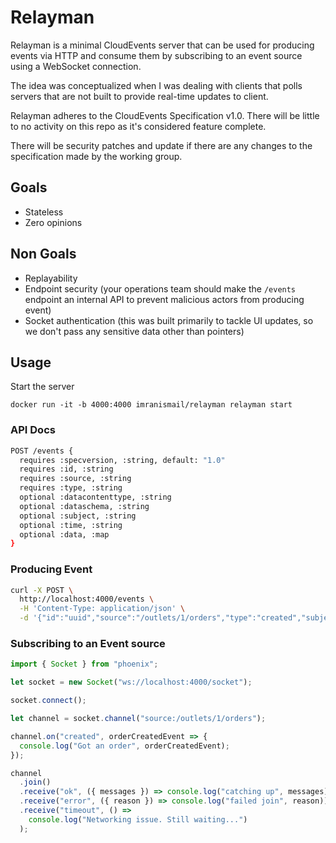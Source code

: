 # Relayman

Relayman is a minimal CloudEvents server that can be used for producing events via HTTP and consume them by subscribing to an event source using a WebSocket connection.

The idea was conceptualized when I was dealing with clients that polls servers that are not built to provide real-time updates to client.

Relayman adheres to the CloudEvents Specification v1.0. There will be little to no activity on this repo as it's considered feature complete.

There will be security patches and update if there are any changes to the specification made by the working group.

## Goals
- Stateless
- Zero opinions

## Non Goals
- Replayability
- Endpoint security (your operations team should make the `/events` endpoint an internal API to prevent malicious actors from producing event)
- Socket authentication (this was built primarily to tackle UI updates, so we don't pass any sensitive data other than pointers)

## Usage

Start the server

```
docker run -it -b 4000:4000 imranismail/relayman relayman start
```

### API Docs

```sh
POST /events {
  requires :specversion, :string, default: "1.0"
  requires :id, :string
  requires :source, :string
  requires :type, :string
  optional :datacontenttype, :string
  optional :dataschema, :string
  optional :subject, :string
  optional :time, :string
  optional :data, :map
}
```

### Producing Event

```sh
curl -X POST \
  http://localhost:4000/events \
  -H 'Content-Type: application/json' \
  -d '{"id":"uuid","source":"/outlets/1/orders","type":"created","subject":"1","data":{"id": "1"}}'
```

### Subscribing to an Event source

```js
import { Socket } from "phoenix";

let socket = new Socket("ws://localhost:4000/socket");

socket.connect();

let channel = socket.channel("source:/outlets/1/orders");

channel.on("created", orderCreatedEvent => {
  console.log("Got an order", orderCreatedEvent);
});

channel
  .join()
  .receive("ok", ({ messages }) => console.log("catching up", messages))
  .receive("error", ({ reason }) => console.log("failed join", reason))
  .receive("timeout", () =>
    console.log("Networking issue. Still waiting...")
  );
```
